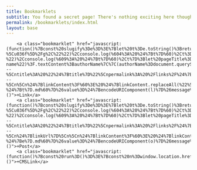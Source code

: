 ```yaml
---
title: Bookmarklets
subtitle: You found a secret page! There's nothing exciting here though, sorry.
permalink: /bookmarklets/index.html
layout: base
---
```


        <a class="bookmarklet" href="javascript:(function()%7Bconst%20slugify%3De%3D%3E%7Blet%20t%3De.toString()%3Breturn%20console.log(%601%3A%20%24%7Bt%7D%60)%2Ct%3Dt.replaceAll(%22%2F%22%2C%22%20%22)%2Cconsole.log(%602%3A%20%24%7Bt%7D%60)%2Ct%3Dt.normalize(%22NFD%22)%2Cconsole.log(%603%3A%20%24%7Bt%7D%60)%2Ct%3Dt.replace(%2F%5B%5Cu0300-%5Cu036f%5D%2Fg%2C%22%22)%2Cconsole.log(%604%3A%20%24%7Bt%7D%60)%2Ct%3Dt.toLowerCase()%2Cconsole.log(%605%3A%20%24%7Bt%7D%60)%2Ct%3Dt.replace(%2F%5Cs%2B%2Fg%2C%22%20%22)%2Cconsole.log(%606%3A%20%24%7Bt%7D%60)%2Ct%3Dt.replace(%2F%5B%5E%5Cw%20%5D%2B%2Fg%2C%22%20%22)%2Cconsole.log(%607%3A%20%24%7Bt%7D%60)%2Ct%3Dt.trim()%2Cconsole.log(%608%3A%20%24%7Bt%7D%60)%2Ct%3Dt.replace(%2F%20%2B%2Fg%2C%22-%22)%2Cconsole.log(%609%3A%20%24%7Bt%7D%60)%2Ct%7D%3Blet%20pageTitle%3Dwindow.document.title%2ClinkSelection%3D%22getSelection%22in%20window%3Fwindow.getSelection().toString().trim()%3A%22%22%2ClinkContent%3DlinkSelection%7C%7Cwindow.document.querySelector(%22head%20meta%5Bname%3Ddescription%20i%5D%22)%3F.content.trim()%7C%7Cwindow.document.querySelector(%22main%20p%22)%3F.textContent.trim()%7C%7Cwindow.document.querySelector(%22article%20p%22)%3F.textContent.trim()%7C%7Cwindow.document.querySelector(%22p%22)%3F.textContent.trim()%2ClinkUrl%3Dwindow.location.href%3Bconst%20web%3Dwindow.location.origin%2Clink%3Dwindow.location.href%3Blet%20authorName%3Ddocument.querySelector(%22.p-name%22)%3F.textContent%3BauthorName%7C%7C(authorName%3Ddocument.querySelector('%5Brel%3D%22author%22%5D')%3F.textContent)%3Bconst%20mastodonAccounts%3DArray.from(document.querySelectorAll('%5Brel%3D%22me%22%5D')).filter((e%3D%3Ee.href.includes(%22%40%22)%26%26!e.href.includes(%22twitter.com%22)%26%26!e.href.includes(%22threads.net%22)%26%26!e.href.includes(%22tiktok.com%22))).map((e%3D%3Ee.href)).join(%22%2C%20%22)%2CFEED_SELECTORS%3D%5B'link%5Btype%3D%22application%2Frss%2Bxml%22%5D'%2C'link%5Btype%3D%22application%2Fatom%2Bxml%22%5D'%2C'link%5Btype%3D%22application%2Fjson%22%5D'%5D%3Blet%20title%3Dwindow.prompt(%22Title%20of%20the%20link%3F%22%2CpageTitle)%3Bconst%20run%3D()%3D%3E%7Blet%20e%3Dnull%3Bif(FEED_SELECTORS.forEach((t%3D%3E%7Bif(e)return%3Bconst%20n%3Ddocument.querySelector(t)%3Bn%26%26(e%3Dn.href)%7D))%2Cnull!%3D%3Dtitle)%7Blet%20t%3Dwindow.prompt(%22Slug%20of%20the%20link%3F%22%2Cslugify(title))%3Bif(null!%3D%3Dt)%7Bconst%20n%3D(new%20Date).toISOString()%2Co%3D(new%20Date).getFullYear()%3Blet%20l%3D%60---%5Cntitle%3A%20%22%24%7Btitle%7D%22%5Cnpermalink%3A%20%2Flinks%2F%24%7Bt%7D%2Findex.html%5Cnlink%3A%20%24%7Blink%7D%5Cndate%3A%20%24%7Bn%7D%5Cnauthor%3A%20%5Cn%20%20name%3A%20%24%7BauthorName%7C%7C%22%22%7D%5Cn%20%20web%3A%20%24%7Bweb%7D%5Cn%20%20feed%3A%20%24%7Be%7D%5Cn%20%20mastodon%3A%20%24%7BmastodonAccounts%7D%5Cn---%5Cn%5Cn%24%7BlinkContent%3F%60%3E%20%24%7BlinkContent.replaceAll(%22%5Cn%22%2C%22%5Cn%3E%20%22)%7D%60%3A%22%22%7D%5Cn%60%3Blet%20i%3D%60https%3A%2F%2Fgithub.com%2Frknightuk%2Frknight.me%2Fnew%2Fmaster%2F%3Ffilename%3D%24%7B%60src%2Fposts%2Flinks%2F%24%7Bo%7D%2F%24%7Bn.slice(0%2C10)%7D-%24%7Bt%7D.md%60%7D%26value%3D%24%7BencodeURIComponent(l)%7D%26message%3D%24%7BencodeURIComponent(%60New%20link%3A%20%24%7Btitle%7D%60)%7D%60%3Bwindow.open(i)%7D%7D%7D%3Brun()%3B%7D)()">+Link</a>
        <a class="bookmarklet" href="javascript:(function()%7Bconst%20slugify%3De%3D%3E%7Blet%20t%3De.toString()%3Breturn%20console.log(%601%3A%20%24%7Bt%7D%60)%2Ct%3Dt.replaceAll(%22%2F%22%2C%22%20%22)%2Cconsole.log(%602%3A%20%24%7Bt%7D%60)%2Ct%3Dt.normalize(%22NFD%22)%2Cconsole.log(%603%3A%20%24%7Bt%7D%60)%2Ct%3Dt.replace(%2F%5B%5Cu0300-%5Cu036f%5D%2Fg%2C%22%22)%2Cconsole.log(%604%3A%20%24%7Bt%7D%60)%2Ct%3Dt.toLowerCase()%2Cconsole.log(%605%3A%20%24%7Bt%7D%60)%2Ct%3Dt.replace(%2F%5Cs%2B%2Fg%2C%22%20%22)%2Cconsole.log(%606%3A%20%24%7Bt%7D%60)%2Ct%3Dt.replace(%2F%5B%5E%5Cw%20%5D%2B%2Fg%2C%22%20%22)%2Cconsole.log(%607%3A%20%24%7Bt%7D%60)%2Ct%3Dt.trim()%2Cconsole.log(%608%3A%20%24%7Bt%7D%60)%2Ct%3Dt.replace(%2F%20%2B%2Fg%2C%22-%22)%2Cconsole.log(%609%3A%20%24%7Bt%7D%60)%2Ct%7D%3Blet%20pageTitle%3Dwindow.document.title%2ClinkSelection%3D%22getSelection%22in%20window%3Fwindow.getSelection().toString().trim()%3A%22%22%2ClinkContent%3DlinkSelection%7C%7Cwindow.document.querySelector(%22head%20meta%5Bname%3Ddescription%20i%5D%22)%3F.content.trim()%7C%7Cwindow.document.querySelector(%22main%20p%22)%3F.textContent.trim()%7C%7Cwindow.document.querySelector(%22article%20p%22)%3F.textContent.trim()%7C%7Cwindow.document.querySelector(%22p%22)%3F.textContent.trim()%2ClinkUrl%3Dwindow.location.href%2Ctitle%3Dwindow.prompt(%22Title%20of%20the%20link%3F%22%2CpageTitle)%3Bif(null!%3D%3Dtitle)%7Blet%20e%3Dwindow.prompt(%22Slug%20of%20the%20link%3F%22%2Cslugify(title))%3Bif(null!%3D%3De)%7Bconst%20t%3D(new%20Date).toISOString()%2Cn%3D(new%20Date).getFullYear()%3Blet%20o%3D%60---%5Cntitle%3A%20%22%24%7Btitle%7D%22%5Cnpermalink%3A%20%2Flinks%2F%24%7Be%7D%2Findex.html%5Cndate%3A%20%24%7Bt%7D%5Cnexcerpt%3A%20%22%22%5Cnlayout%3A%20post%5Cntags%3A%5Cn---%5Cn%24%7BlinkUrl%7D%5Cn%5Cn%24%7BlinkContent%3F%60%3E%20%24%7BlinkContent.replaceAll(%22%5Cn%22%2C%22%5Cn%3E%20%22)%7D%60%3A%22%22%7D%5Cn%60%3Blet%20l%3D%60https%3A%2F%2Fgithub.com%2Frknightuk%2Frknight.me%2Fnew%2Fmaster%2F%3Ffilename%3D%24%7B%60src%2Fposts%2Fblog%2F%24%7Bn%7D%2F%24%7Bt.slice(0%2C10)%7D-%24%7Be%7D.md%60%7D%26value%3D%24%7BencodeURIComponent(o)%7D%26message%3D%24%7BencodeURIComponent(%60New%20link%3A%20%24%7Btitle%7D%60)%7D%60%3Bwindow.open(l)%7D%7D%7D)()">+Post</a>
        <a class="bookmarklet" href="javascript:(function()%7Bconst%20run%3D()%3D%3E%7Bconst%20n%3Dwindow.location.href%2Co%3D%60https%3A%2F%2Fcms.rknight.me%2Fnew%3Ftype%3D3%26link%3D%24%7BencodeURIComponent(n)%7D%60%3Bwindow.open(o)%7D%3Brun()%3B%7D)()">+CMSLink</a>
